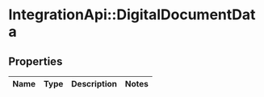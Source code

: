 # IntegrationApi::DigitalDocumentData

## Properties
Name | Type | Description | Notes
------------ | ------------- | ------------- | -------------


